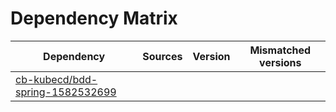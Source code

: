 # Dependency Matrix

Dependency | Sources | Version | Mismatched versions
---------- | ------- | ------- | -------------------
[cb-kubecd/bdd-spring-1582532699](https://github.com/cb-kubecd/bdd-spring-1582532699.git) |  | []() | 
